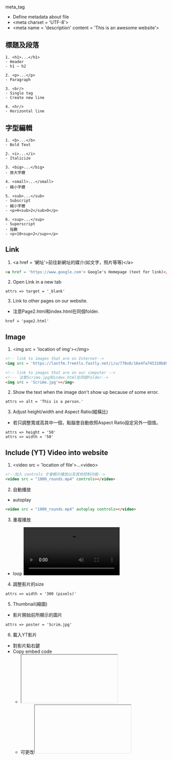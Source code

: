 meta_tag
- Define metadata about file
- \<meta charset = 'UTF-8'>
- \<meta name = 'description' content = 'This is an awesome website'>

## 標題及段落
```
1. <h1>...</h1>
- Header 
- h1 ~ h2

2. <p>...</p>
- Paragraph

3. <br/>
- Single tag
- Create new line

4. <hr/>
- Horizontal line
```

## 字型編輯
```
1. <b>...</b>
- Bold Text

2. <i>...</i>
- Italicize

3. <big>...</big>
- 放大字體

4. <small>...</small>
- 縮小字體

5. <sub>...</sub>
- Subscript
- 縮小字體
- <p>H<sub>2</sub>O</p>

6. <sup>...</sup>
- Superscript
- 指數
- <p>10<sup>2</sup></p>
```

## Link
1. \<a href = '網址'>前往新網址的媒介(如文字，照片等等)\</a>
```html
<a href = 'https://www.google.com'> Google's Homepage (text for link)</a>
```
2. Open Link in a new tab
```
attrs => target = '_blank'
```
3. Link to other pages on our website. 
- 注意Page2.html和index.html在同個folder.
```
href = 'page2.html'
```

## Image
1. \<img src = 'location of img'>\</img>
```html
<!-- link to images that are on Internet-->
<img src = 'https://lastfm.freetls.fastly.net/i/u/770x0/16e4fa745320b89781aec0536bd982d6.jpg'></img>

<!-- link to images that are on our computer -->
<!--- 注意Scrime.jpg和index.html在同個folder-->
<img src = 'Scrime.jpg'></img>

```
2. Show the text when the image don't show up because of some error.
```html
attrs => alt = 'This is a person.'
```
3. Adjust height/width and Aspect Ratio(縱橫比)
- 若只調整寬或高其中一個，點腦會自動依照Aspect Ratio設定另外一個值。
```
attrs => height = '50'
attrs => width = '50'
```

## Include (YT) Video into website 
1. \<video src = 'location of file'>...\<video>
```html
<!--加入 controls 才會顯示播放以及其他控制功能-->
<video src = "1000_rounds.mp4" controls></video>
```
2. 自動播放
- autoplay
```html
<video src = "1000_rounds.mp4" autoplay controls></video>
```
3. 重複播放
- loop
<video src = "1000_rounds.mp4" loop controls></video>

4. 調整影片的size
```
attrs => width = '300 (pixels)'
```
5. Thumbnail(縮圖)
- 影片開始前所顯示的圖片
```
attrs => poster = 'Scrim.jpg'
```

6. 載入YT影片
- 對影片點右鍵
- Copy embed code
  - <iframe>...</iframe>
  - 可更改<iframe>裡的內容
- Paste到HTML裡

## List 
- Unorder List
  ```html
  <ul>
    <li>xxxxx</li>
    <li>yyyyy</li>
    <li>zzzzz</li>
  </ul>
  ```
- Order List
  ```html
  <ol>
    <!--list items-->
    <li>xxxxx</li>
    <li>yyyyy</li>
    <li>zzzzz</li>
  </ol>
  ```
  - attrs => type = 'A'
- Description list
  - Description Term
  - Describe DT
```html
  <dl>
    <dt>Apples</dt>
    <dd>They are sweet!!</dd>
    <dt>Oranges</dt>
    <dd>They are from TW!!</dd>
    
  </dl>
  ```
## Table
- \<caption> Table標題 \</caption>
- \<tr>...\</tr> (table row)
***
- \<th>...\</th> (table header)
- \<td>...\</td> (table data) -> column
***
- \<thead>...\</thead> 
  - 用於方便查看，並無其他功能。
- \<tbody>...\</tbody>
  - 用於方便查看，並無其他功能。
```html
<table>
  <thead>
    <caption> This is title of the table!!! </caption>
    <!--first row with three column (title )-->
    <tr>
      <th>name</th>
      <th>age</th>
      <th>birth_date</th>  
    </tr>
  </thead>
  
  <tbody>
  <!--second row with three column-->
    <tr>
      <td>Tonny_Lee</td>
      <td>20</td>
      <td>2021-10-03</td>  
    </tr>
  </tbody>
</table>
```
## span % div
- Two ways to display HTML elements
  - block element 
  - inline
```html
<!--lnline elements: 第二個連結在第一個連結的旁邊-->
<a href = '#'>link1</a>
<a href = '#'>link2</a>

<!--block elements第二個段落在第二個段落的下面-->
<p>Paragraph</p>
<p>Paragraph</p>
```
- span
  - inline container
```html
<span>link1</span>
<span>link2</span>
```
- div
  - block container
```html
<div>Paragraph1</div>
<div>Paragraph2</div>
```
## 其他標籤
```
1. <!-- ... -->
- Comment
```

# Style & Color
- Change text's color
```html
<p style = 'color : blue'>You can style your HTML.</p>
``` 
- Change background's color
```html
<body style = 'background-color : blue'> ... </body>
```

# Layout
- Formatting a page
```
<body>
  <header>
  
  </header>
  
  <main>
  
  </main>
  
  <footer>
  
  </footer>

</body>
```
- Header
  - Navigation menu 
    - 放各種連結 
```html
<header>...</header>

<header>
   <nav>
     .
     .
     .
   </nav>
</header>
```

- Main Content
```html
<main>

1. <article>...</article>
  
2. <section>...</section>
  
<!--常用於廣告-->
3. <aside>...</aside>
  
</main>
```

- Footer
  - Additional navigational links. 
```html
<footer>...</footer>
```
